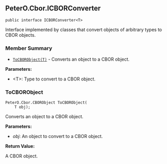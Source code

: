 ## PeterO.Cbor.ICBORConverter<T>

    public interface ICBORConverter<T>

 Interface implemented by classes that convert objects of arbitrary types to CBOR objects.

### Member Summary
* <code>[ToCBORObject(T)](#ToCBORObject_T)</code> - Converts an object to a CBOR object.

<b>Parameters:</b>

 * &lt;T&gt;: Type to convert to a CBOR object.

<a id="ToCBORObject_T"></a>
### ToCBORObject

    PeterO.Cbor.CBORObject ToCBORObject(
        T obj);

 Converts an object to a CBOR object.

  <b>Parameters:</b>

 * <i>obj</i>: An object to convert to a CBOR object.

<b>Return Value:</b>

A CBOR object.

